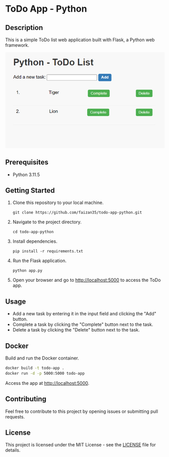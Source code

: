 # ToDo App - Python

## Description

This is a simple ToDo list web application built with Flask, a Python web framework.

![todo-img](static/todo-img.png)

## Prerequisites

- Python 3.11.5

## Getting Started

1. Clone this repository to your local machine.

   ```
   git clone https://github.com/faizan35/todo-app-python.git
   ```

2. Navigate to the project directory.

   ```
   cd todo-app-python
   ```

3. Install dependencies.

   ```
   pip install -r requirements.txt
   ```

4. Run the Flask application.

   ```
   python app.py
   ```

5. Open your browser and go to [http://localhost:5000](http://localhost:5000) to access the ToDo app.

## Usage

- Add a new task by entering it in the input field and clicking the "Add" button.
- Complete a task by clicking the "Complete" button next to the task.
- Delete a task by clicking the "Delete" button next to the task.

## Docker

Build and run the Docker container.

```bash
docker build -t todo-app .
docker run -d -p 5000:5000 todo-app
```

Access the app at [http://localhost:5000](http://localhost:5000).

## Contributing

Feel free to contribute to this project by opening issues or submitting pull requests.

## License

This project is licensed under the MIT License - see the [LICENSE](LICENSE) file for details.
